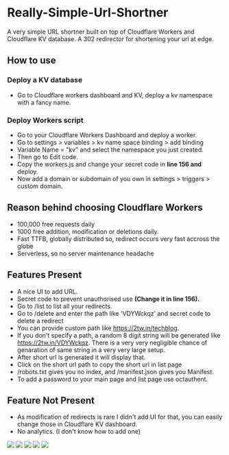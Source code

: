 # Really-Simple-Url-Shortner
A very simple URL shortner built on top of Cloudflare Workers and Cloudflare KV database. A 302 redirector for shortening your url at edge.
## How to use
### Deploy a KV database
* Go to Cloudflare workers dashboard and KV, deploy a kv namespace with a fancy name.
### Deploy Workers script
* Go to your Cloudflare Workers Dashboard and deploy a worker.
* Go to settings > variables > kv name space binding > add binding
* Variable Name = "kv" and select the namespace you just created.
* Then go to Edit code.
* Copy the workers.js and change your secret code in **line 156 and** deploy.
* Now add a domain or subdomain of you own in settings > triggers > custom domain.

## Reason behind choosing Cloudflare Workers
* 100,000 free requests daily
* 1000 free addition, modification or deletions daily.
* Fast TTFB, globally distributed so, redirect occurs very fast accross the globe
* Serverless, so no server maintenance headache

## Features Present
* A nice UI to add URL.
* Secret code to prevent unauthorised use **(Change it in line 156).**
* Go to /list to list all your redirects.
* Go to /delete and enter the path like 'VDYWckqz' and secret code to delete a redirect
* You can provide custom path like https://2tw.in/techblog.
* If you don't specify a path, a random 8 digit string will be generated like https://2tw.in/VDYWckqz. There is a very very negligible chance of genaration of same string in a very very large setup.
* After short url is generated it will display that.
* Click on the short url path to copy the short url in list page
* /robots.txt gives you no index, and /manifest.json gives you Manifest.
* To add a password to your main page and list page use octauthent.

## Feature Not Present
* As modification of redirects is rare I didn't add UI for that, you can easily change those in Cloudflare KV dashboard.
* No analytics. (I don't know how to add one)

![](https://github.com/drshounak/Really-Simple-Url-Shortner-with-cloudflare-workers/blob/main/images/Screenshot%202024-04-03%20156409.png)
![](https://github.com/drshounak/Really-Simple-Url-Shortner-with-cloudflare-workers/blob/main/images/Screenshot%202024-04-03%20156449.png)
![](https://github.com/drshounak/Really-Simple-Url-Shortner-with-cloudflare-workers/blob/main/images/Screenshot%202024-04-03%20156522.png)
![](https://github.com/drshounak/Really-Simple-Url-Shortner-with-cloudflare-workers/blob/main/images/Screenshot%202024-04-03%20156613.png)
![](https://github.com/drshounak/Really-Simple-Url-Shortner-with-cloudflare-workers/blob/main/images/Screenshot%202024-04-03%20156644.png)


